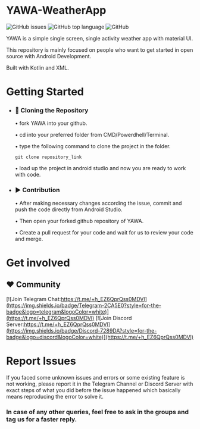 # YAWA-WeatherApp


![GitHub issues](https://img.shields.io/github/issues/debz-g/YAWA-YetAnotherWeatherApp?color=red&logo=Github)
![GitHub top language](https://img.shields.io/github/languages/top/debz-g/YAWA-YetAnotherWeatherApp?color=violet&logo=kotlin)
![GitHub](https://img.shields.io/github/license/debz-g/YAWA-YetAnotherWeatherApp?logo=gitbook&logoColor=yellow)

YAWA is a simple single screen, single activity weather app with material UI.

This repository is mainly focused on people who want to get started in open source with Android Development.

Built with Kotlin and XML.

# Getting Started

- ### 💾 Cloning the Repository
  
  
   • fork YAWA into your github.
   
   • cd into your preferred folder from CMD/Powerdhell/Terminal.
   
   • type the following command to clone the project in the folder.
   
      git clone repository_link
      
   • load up the project in android studio and now you are ready to work with code.
      
- ### ▶️ Contribution
  
  • After making necessary changes according the issue, commit and push the code directly from Android Studio.
  
  • Then open your forked github repository of YAWA.
  
  • Create a pull request for your code and wait for us to review your code and merge.


# Get involved

## ❤️ Community
    
  
  [![Join Telegram Chat:https://t.me/+h_EZ6QprQss0MDVl](https://img.shields.io/badge/Telegram-2CA5E0?style=for-the-badge&logo=telegram&logoColor=white)](https://t.me/+h_EZ6QprQss0MDVl)
  [![Join Discord Server:https://t.me/+h_EZ6QprQss0MDVl](https://img.shields.io/badge/Discord-7289DA?style=for-the-badge&logo=discord&logoColor=white)](https://t.me/+h_EZ6QprQss0MDVl)
  
  
# Report Issues

  If you faced some unknown issues and errors or some existing feature is not working, please report it in the Telegram Channel or Discord Server with exact steps of what you did
  before the issue happened which basically means reproducing the error to solve it.
  
### In case of any other queries, feel free to ask in the groups and tag us for a faster reply.
